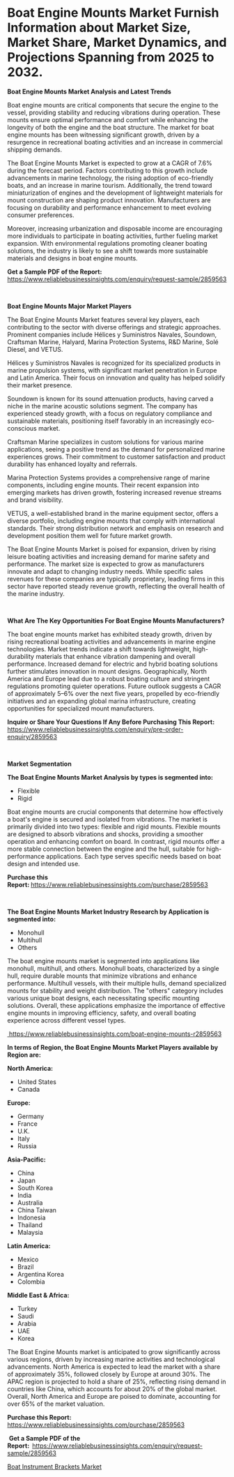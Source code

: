 <p><h1>Boat Engine Mounts Market Furnish Information about Market Size, Market Share, Market Dynamics, and Projections Spanning from 2025 to 2032.</h1></p><p><strong>Boat Engine Mounts Market Analysis and Latest Trends</strong></p>
<p><p>Boat engine mounts are critical components that secure the engine to the vessel, providing stability and reducing vibrations during operation. These mounts ensure optimal performance and comfort while enhancing the longevity of both the engine and the boat structure. The market for boat engine mounts has been witnessing significant growth, driven by a resurgence in recreational boating activities and an increase in commercial shipping demands.</p><p>The Boat Engine Mounts Market is expected to grow at a CAGR of 7.6% during the forecast period. Factors contributing to this growth include advancements in marine technology, the rising adoption of eco-friendly boats, and an increase in marine tourism. Additionally, the trend toward miniaturization of engines and the development of lightweight materials for mount construction are shaping product innovation. Manufacturers are focusing on durability and performance enhancement to meet evolving consumer preferences. </p><p>Moreover, increasing urbanization and disposable income are encouraging more individuals to participate in boating activities, further fueling market expansion. With environmental regulations promoting cleaner boating solutions, the industry is likely to see a shift towards more sustainable materials and designs in boat engine mounts.</p></p>
<p><strong>Get a Sample PDF of the Report:&nbsp;</strong> <a href="https://www.reliablebusinessinsights.com/enquiry/request-sample/2859563?utm_campaign=2629&utm_medium=2&utm_source=Github&utm_content=ia&utm_term=12032025&utm_id=boat-engine-mounts">https://www.reliablebusinessinsights.com/enquiry/request-sample/2859563</a></p>
<p>&nbsp;</p>
<p><strong>Boat Engine Mounts Major Market Players</strong></p>
<p><p>The Boat Engine Mounts Market features several key players, each contributing to the sector with diverse offerings and strategic approaches. Prominent companies include Hélices y Suministros Navales, Soundown, Craftsman Marine, Halyard, Marina Protection Systems, R&D Marine, Solé Diesel, and VETUS.</p><p>Hélices y Suministros Navales is recognized for its specialized products in marine propulsion systems, with significant market penetration in Europe and Latin America. Their focus on innovation and quality has helped solidify their market presence.</p><p>Soundown is known for its sound attenuation products, having carved a niche in the marine acoustic solutions segment. The company has experienced steady growth, with a focus on regulatory compliance and sustainable materials, positioning itself favorably in an increasingly eco-conscious market.</p><p>Craftsman Marine specializes in custom solutions for various marine applications, seeing a positive trend as the demand for personalized marine experiences grows. Their commitment to customer satisfaction and product durability has enhanced loyalty and referrals.</p><p>Marina Protection Systems provides a comprehensive range of marine components, including engine mounts. Their recent expansion into emerging markets has driven growth, fostering increased revenue streams and brand visibility.</p><p>VETUS, a well-established brand in the marine equipment sector, offers a diverse portfolio, including engine mounts that comply with international standards. Their strong distribution network and emphasis on research and development position them well for future market growth.</p><p>The Boat Engine Mounts Market is poised for expansion, driven by rising leisure boating activities and increasing demand for marine safety and performance. The market size is expected to grow as manufacturers innovate and adapt to changing industry needs. While specific sales revenues for these companies are typically proprietary, leading firms in this sector have reported steady revenue growth, reflecting the overall health of the marine industry.</p></p>
<p>&nbsp;</p>
<p><strong>What Are The Key Opportunities For Boat Engine Mounts Manufacturers?</strong></p>
<p><p>The boat engine mounts market has exhibited steady growth, driven by rising recreational boating activities and advancements in marine engine technologies. Market trends indicate a shift towards lightweight, high-durability materials that enhance vibration dampening and overall performance. Increased demand for electric and hybrid boating solutions further stimulates innovation in mount designs. Geographically, North America and Europe lead due to a robust boating culture and stringent regulations promoting quieter operations. Future outlook suggests a CAGR of approximately 5–6% over the next five years, propelled by eco-friendly initiatives and an expanding global marina infrastructure, creating opportunities for specialized mount manufacturers.</p></p>
<p><strong>Inquire or Share Your Questions If Any Before Purchasing This Report:</strong> <a href="https://www.reliablebusinessinsights.com/enquiry/pre-order-enquiry/2859563?utm_campaign=2629&utm_medium=2&utm_source=Github&utm_content=ia&utm_term=12032025&utm_id=boat-engine-mounts">https://www.reliablebusinessinsights.com/enquiry/pre-order-enquiry/2859563</a></p>
<p>&nbsp;</p>
<p><strong>Market Segmentation</strong></p>
<p><strong>The Boat Engine Mounts Market Analysis by types is segmented into:</strong></p>
<p><ul><li>Flexible</li><li>Rigid</li></ul></p>
<p><p>Boat engine mounts are crucial components that determine how effectively a boat's engine is secured and isolated from vibrations. The market is primarily divided into two types: flexible and rigid mounts. Flexible mounts are designed to absorb vibrations and shocks, providing a smoother operation and enhancing comfort on board. In contrast, rigid mounts offer a more stable connection between the engine and the hull, suitable for high-performance applications. Each type serves specific needs based on boat design and intended use.</p></p>
<p><strong>Purchase this Report:&nbsp;</strong><a href="https://www.reliablebusinessinsights.com/purchase/2859563?utm_campaign=2629&utm_medium=2&utm_source=Github&utm_content=ia&utm_term=12032025&utm_id=boat-engine-mounts">https://www.reliablebusinessinsights.com/purchase/2859563</a></p>
<p>&nbsp;</p>
<p><strong>The Boat Engine Mounts Market Industry Research by Application is segmented into:</strong></p>
<p><ul><li>Monohull</li><li>Multihull</li><li>Others</li></ul></p>
<p><p>The boat engine mounts market is segmented into applications like monohull, multihull, and others. Monohull boats, characterized by a single hull, require durable mounts that minimize vibrations and enhance performance. Multihull vessels, with their multiple hulls, demand specialized mounts for stability and weight distribution. The "others" category includes various unique boat designs, each necessitating specific mounting solutions. Overall, these applications emphasize the importance of effective engine mounts in improving efficiency, safety, and overall boating experience across different vessel types.</p></p>
<p><a href="https://www.reliablebusinessinsights.com/boat-engine-mounts-r2859563?utm_campaign=2629&utm_medium=2&utm_source=Github&utm_content=ia&utm_term=12032025&utm_id=boat-engine-mounts">&nbsp;https://www.reliablebusinessinsights.com/boat-engine-mounts-r2859563</a></p>
<p><strong>In terms of Region, the Boat Engine Mounts Market Players available by Region are:</strong></p>
<p>
    <p> <strong> North America: </strong>
        <ul>
            <li>United States</li>
            <li>Canada</li>
        </ul>
        </p> 
    <p> <strong> Europe: </strong>
        <ul>
            <li>Germany</li>
            <li>France</li>
            <li>U.K.</li>
            <li>Italy</li>
            <li>Russia</li>
        </ul>
        </p> 
    <p> <strong> Asia-Pacific: </strong>
        <ul>
            <li>China</li>
            <li>Japan</li>
            <li>South Korea</li>
            <li>India</li>
            <li>Australia</li>
            <li>China Taiwan</li>
            <li>Indonesia</li>
            <li>Thailand</li>
            <li>Malaysia</li>
        </ul>
        </p> 
    <p> <strong> Latin America: </strong>
        <ul>
            <li>Mexico</li>
            <li>Brazil</li>
            <li>Argentina Korea</li>
            <li>Colombia</li>
        </ul>
        </p> 
    <p> <strong> Middle East & Africa: </strong>
        <ul>
            <li>Turkey</li>
            <li>Saudi</li>
            <li>Arabia</li>
            <li>UAE</li>
            <li>Korea</li>
        </ul>
    </p>
    </p>
<p><p>The Boat Engine Mounts market is anticipated to grow significantly across various regions, driven by increasing marine activities and technological advancements. North America is expected to lead the market with a share of approximately 35%, followed closely by Europe at around 30%. The APAC region is projected to hold a share of 25%, reflecting rising demand in countries like China, which accounts for about 20% of the global market. Overall, North America and Europe are poised to dominate, accounting for over 65% of the market valuation.</p></p>
<p><strong>Purchase this Report: </strong><a href="https://www.reliablebusinessinsights.com/purchase/2859563?utm_campaign=2629&utm_medium=2&utm_source=Github&utm_content=ia&utm_term=12032025&utm_id=boat-engine-mounts">https://www.reliablebusinessinsights.com/purchase/2859563</a></p>
<p>&nbsp;<strong>Get a Sample PDF of the Report:&nbsp;&nbsp;</strong><a href="https://www.reliablebusinessinsights.com/enquiry/request-sample/2859563?utm_campaign=2629&utm_medium=2&utm_source=Github&utm_content=ia&utm_term=12032025&utm_id=boat-engine-mounts">https://www.reliablebusinessinsights.com/enquiry/request-sample/2859563</a></p>
<p><strong></strong></p>
<p><p><a href="https://github.com/WashimHussain441/Market-Research-Report-List-1/blob/main/boat-instrument-brackets-market.md?utm_campaign=2629&utm_medium=2&utm_source=Github&utm_content=ia&utm_term=12032025&utm_id=boat-engine-mounts">Boat Instrument Brackets Market</a></p></p>